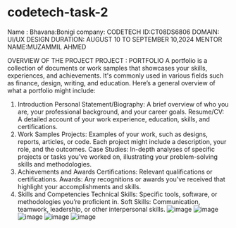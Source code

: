 # codetech-task-2
Name : Bhavana:Bonigi
company: CODETECH 
ID:CT08DS6806
DOMAIN: UI/UX DESIGN
DURATION: AUGUST 10 TO SEPTEMBER 10,2024
MENTOR NAME:MUZAMMIL AHMED

OVERVIEW OF THE PROJECT PROJECT : PORTFOLIO
 A portfolio is a collection of documents or work samples that showcases your skills, experiences, and achievements. It's commonly used in various fields such as finance, design, writing, and education. 
 Here’s a general overview of what a portfolio might include:
 1. Introduction
Personal Statement/Biography: A brief overview of who you are, your professional background, and your career goals.
Resume/CV: A detailed account of your work experience, education, skills, and certifications.
2. Work Samples
Projects: Examples of your work, such as designs, reports, articles, or code. Each project might include a description, your role, and the outcomes.
Case Studies: In-depth analyses of specific projects or tasks you’ve worked on, illustrating your problem-solving skills and methodologies.
3. Achievements and Awards
Certifications: Relevant qualifications or certifications.
Awards: Any recognitions or awards you've received that highlight your accomplishments and skills.
4. Skills and Competencies
Technical Skills: Specific tools, software, or methodologies you’re proficient in.
Soft Skills: Communication, teamwork, leadership, or other interpersonal skills.
![image](https://github.com/user-attachments/assets/c7cdb854-5e12-4491-af1d-a4bdd50b75ed)
![image](https://github.com/user-attachments/assets/8dc87794-95a9-4c43-a890-9dddaa168406)
![image](https://github.com/user-attachments/assets/9d588269-8b07-4da7-8408-a91eda50b53b)
![image](https://github.com/user-attachments/assets/5c4815f9-8bde-4344-8bfb-2a73640f8500)
![image](https://github.com/user-attachments/assets/8c6995fa-590f-44c1-8613-44be8eee1c61)




